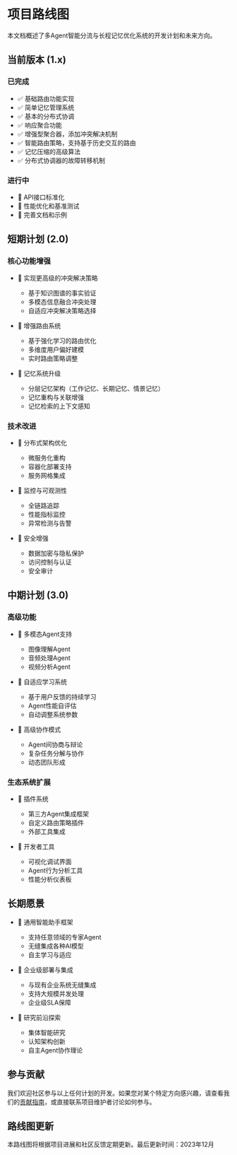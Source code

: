 # 项目路线图

本文档概述了多Agent智能分流与长程记忆优化系统的开发计划和未来方向。

## 当前版本 (1.x)

### 已完成

- ✅ 基础路由功能实现
- ✅ 简单记忆管理系统
- ✅ 基本的分布式协调
- ✅ 响应聚合功能
- ✅ 增强型聚合器，添加冲突解决机制
- ✅ 智能路由策略，支持基于历史交互的路由
- ✅ 记忆压缩的高级算法
- ✅ 分布式协调器的故障转移机制

### 进行中

- 🔄 API接口标准化
- 🔄 性能优化和基准测试
- 🔄 完善文档和示例

## 短期计划 (2.0)

### 核心功能增强

- 📌 实现更高级的冲突解决策略
  - 基于知识图谱的事实验证
  - 多模态信息融合冲突处理
  - 自适应冲突解决策略选择

- 📌 增强路由系统
  - 基于强化学习的路由优化
  - 多维度用户偏好建模
  - 实时路由策略调整

- 📌 记忆系统升级
  - 分层记忆架构（工作记忆、长期记忆、情景记忆）
  - 记忆重构与关联增强
  - 记忆检索的上下文感知

### 技术改进

- 📌 分布式架构优化
  - 微服务化重构
  - 容器化部署支持
  - 服务网格集成

- 📌 监控与可观测性
  - 全链路追踪
  - 性能指标监控
  - 异常检测与告警

- 📌 安全增强
  - 数据加密与隐私保护
  - 访问控制与认证
  - 安全审计

## 中期计划 (3.0)

### 高级功能

- 🔮 多模态Agent支持
  - 图像理解Agent
  - 音频处理Agent
  - 视频分析Agent

- 🔮 自适应学习系统
  - 基于用户反馈的持续学习
  - Agent性能自评估
  - 自动调整系统参数

- 🔮 高级协作模式
  - Agent间协商与辩论
  - 复杂任务分解与协作
  - 动态团队形成

### 生态系统扩展

- 🔮 插件系统
  - 第三方Agent集成框架
  - 自定义路由策略插件
  - 外部工具集成

- 🔮 开发者工具
  - 可视化调试界面
  - Agent行为分析工具
  - 性能分析仪表板

## 长期愿景

- 🚀 通用智能助手框架
  - 支持任意领域的专家Agent
  - 无缝集成各种AI模型
  - 自主学习与适应

- 🚀 企业级部署与集成
  - 与现有企业系统无缝集成
  - 支持大规模并发处理
  - 企业级SLA保障

- 🚀 研究前沿探索
  - 集体智能研究
  - 认知架构创新
  - 自主Agent协作理论

## 参与贡献

我们欢迎社区参与以上任何计划的开发。如果您对某个特定方向感兴趣，请查看我们的[贡献指南](CONTRIBUTING.md)，或直接联系项目维护者讨论如何参与。

## 路线图更新

本路线图将根据项目进展和社区反馈定期更新。最后更新时间：2023年12月